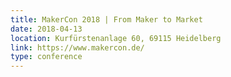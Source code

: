 ```yaml
---
title: MakerCon 2018 | From Maker to Market
date: 2018-04-13
location: Kurfürstenanlage 60, 69115 Heidelberg
link: https://www.makercon.de/
type: conference
---
```

